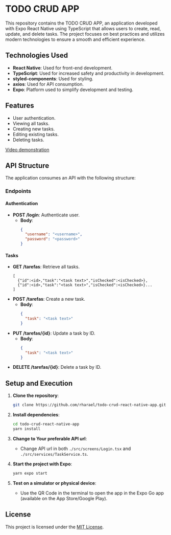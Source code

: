 # TODO CRUD APP

This repository contains the TODO CRUD APP, an application developed with Expo React Native using TypeScript that allows users to create, read, update, and delete tasks. The project focuses on best practices and utilizes modern technologies to ensure a smooth and efficient experience.

## Technologies Used

- **React Native**: Used for front-end development.
- **TypeScript**: Used for increased safety and productivity in development.
- **styled-components**: Used for styling.
- **axios**: Used for API consumption.
- **Expo**: Platform used to simplify development and testing.

## Features

- User authentication.
- Viewing all tasks.
- Creating new tasks.
- Editing existing tasks.
- Deleting tasks.

[Video demonstration](https://youtu.be/3IS_vaEnJKw)

## API Structure

The application consumes an API with the following structure:

### Endpoints

#### Authentication

- **POST /login**: Authenticate user.
  - **Body**:
    ```json
    {
      "username": "<username>",
      "password": "<password>"
    }
    ```

#### Tasks

- **GET /tarefas**: Retrieve all tasks.
    ```
    [
      {"id":<id>,"task":"<task text>","isChecked":<isChecked>},
      {"id":<id>,"task":"<task text>","isChecked":<isChecked>}...
    ]
    ```
- **POST /tarefas**: Create a new task.
  - **Body**:
    ```json
    {
      "task": "<task text>"
    }
    ```
- **PUT /tarefas/{id}**: Update a task by ID.
  - **Body**:
    ```json
    {
      "task": "<task text>"
    }
    ```
- **DELETE /tarefas/{id}**: Delete a task by ID.

## Setup and Execution

1. **Clone the repository**:
   ```bash
   git clone https://github.com/rharael/todo-crud-react-native-app.git
   ```

2. **Install dependencies**:
   ```bash
   cd todo-crud-react-native-app
   yarn install
   ```

4. **Change to Your preferable API url**:
   - Change API url in both `./src/screens/Login.tsx` and `./src/services/TaskService.ts`.

5. **Start the project with Expo**:
   ```bash
   yarn expo start
   ```

6. **Test on a simulator or physical device**:
   - Use the QR Code in the terminal to open the app in the Expo Go app (available on the App Store/Google Play).

## License

This project is licensed under the [MIT License](LICENSE).

